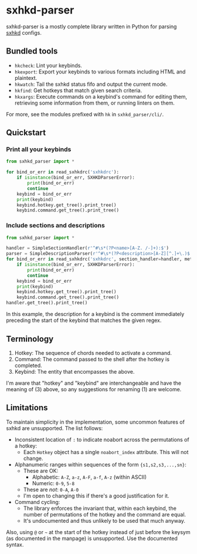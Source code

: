 # sxhkd-parser

sxhkd-parser is a mostly complete library written in Python for parsing
[sxhkd](https://github.com/baskerville/sxhkd) configs.

## Bundled tools

- `hkcheck`: Lint your keybinds.
- `hkexport`: Export your keybinds to various formats including HTML and
  plaintext.
- `hkwatch`: Tail the sxhkd status fifo and output the current mode.
- `hkfind`: Get hotkeys that match given search criteria.
- `hkxargs`: Execute commands on a keybind's command for editing them,
  retrieving some information from them, or running linters on them.

For more, see the modules prefixed with `hk` in `sxhkd_parser/cli/`.

## Quickstart

### Print all your keybinds

```python
from sxhkd_parser import *

for bind_or_err in read_sxhkdrc('sxhkdrc'):
    if isinstance(bind_or_err, SXHKDParserError):
        print(bind_or_err)
        continue
    keybind = bind_or_err
    print(keybind)
    keybind.hotkey.get_tree().print_tree()
    keybind.command.get_tree().print_tree()
```

### Include sections and descriptions

```python
from sxhkd_parser import *

handler = SimpleSectionHandler(r'^#\s*(?P<name>[A-Z. /-]+):$')
parser = SimpleDescriptionParser(r'^#\s*(?P<description>[A-Z][^.]+\.)$')
for bind_or_err in read_sxhkdrc('sxhkdrc', section_handler=handler, metadata_parser=parser):
    if isinstance(bind_or_err, SXHKDParserError):
        print(bind_or_err)
        continue
    keybind = bind_or_err
    print(keybind)
    keybind.hotkey.get_tree().print_tree()
    keybind.command.get_tree().print_tree()
handler.get_tree().print_tree()
```

In this example, the description for a keybind is the comment immediately
preceding the start of the keybind that matches the given regex.

## Terminology

1. Hotkey: The sequence of chords needed to activate a command.
2. Command: The command passed to the shell after the hotkey is completed.
3. Keybind: The entity that encompasses the above.

I'm aware that "hotkey" and "keybind" are interchangeable and have the meaning
of (3) above, so any suggestions for renaming (1) are welcome.

## Limitations

To maintain simplicity in the implementation, some uncommon features of sxhkd
are unsupported.  The list follows:

- Inconsistent location of `:` to indicate noabort across the permutations of a
  hotkey:
    - Each `Hotkey` object has a single `noabort_index` attribute.  This will
      not change.
- Alphanumeric ranges within sequences of the form `{s1,s2,s3,...,sn}`:
    - These are OK:
      - Alphabetic: `A-Z`, `a-z`, `A-F`, `a-f`, `A-z` (within ASCII)
      - Numeric: `0-9`, `5-8`
    - These are *not*: `0-A`, `A-0`
    - I'm open to changing this if there's a good justification for it.
- Command cycling:
    - The library enforces the invariant that, within each keybind, the number
      of permutations of the hotkey and the command are equal.
    - It's undocumented and thus unlikely to be used that much anyway.

Also, using `@` or `~` at the start of the hotkey instead of just before the
keysym (as documented in the manpage) is unsupported.  Use the documented
syntax.
